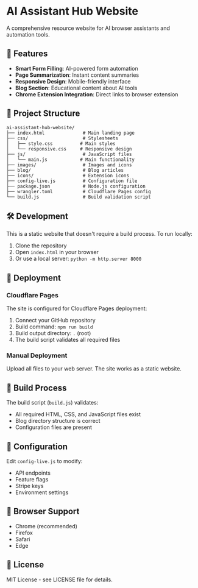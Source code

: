 # AI Assistant Hub Website

A comprehensive resource website for AI browser assistants and automation tools.

## 🚀 Features

- **Smart Form Filling**: AI-powered form automation
- **Page Summarization**: Instant content summaries
- **Responsive Design**: Mobile-friendly interface
- **Blog Section**: Educational content about AI tools
- **Chrome Extension Integration**: Direct links to browser extension

## 📁 Project Structure

```
ai-assistant-hub-website/
├── index.html              # Main landing page
├── css/                    # Stylesheets
│   ├── style.css          # Main styles
│   └── responsive.css     # Responsive design
├── js/                     # JavaScript files
│   └── main.js            # Main functionality
├── images/                 # Images and icons
├── blog/                   # Blog articles
├── icons/                  # Extension icons
├── config-live.js          # Configuration file
├── package.json            # Node.js configuration
├── wrangler.toml           # Cloudflare Pages config
└── build.js                # Build validation script
```

## 🛠️ Development

This is a static website that doesn't require a build process. To run locally:

1. Clone the repository
2. Open `index.html` in your browser
3. Or use a local server: `python -m http.server 8000`

## 🚀 Deployment

### Cloudflare Pages

The site is configured for Cloudflare Pages deployment:

1. Connect your GitHub repository
2. Build command: `npm run build`
3. Build output directory: `.` (root)
4. The build script validates all required files

### Manual Deployment

Upload all files to your web server. The site works as a static website.

## 📝 Build Process

The build script (`build.js`) validates:
- All required HTML, CSS, and JavaScript files exist
- Blog directory structure is correct
- Configuration files are present

## 🔧 Configuration

Edit `config-live.js` to modify:
- API endpoints
- Feature flags
- Stripe keys
- Environment settings

## 📱 Browser Support

- Chrome (recommended)
- Firefox
- Safari
- Edge

## 📄 License

MIT License - see LICENSE file for details.

